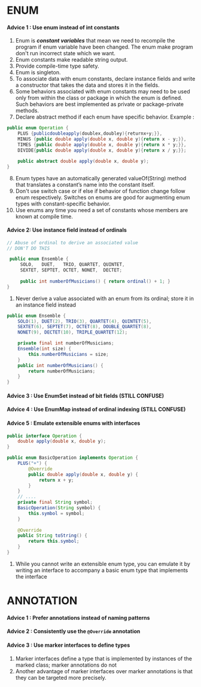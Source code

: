 # ENUM
#### Advice 1 : Use enum instead of int constants
1. Enum is _**constant variables**_ that mean we need to recompile the program if enum variable have been changed. The enum make program don't run incorrect state which we want.
2. Enum constants make readable string output.
3. Provide compile-time type safety.
4. Enum is singleton.
5. To associate data with enum constants, declare instance fields and write a constructor that takes the data and stores it in the fields.
6. Some behaviors associated with enum constants may need to be used only from within the class or package in which the enum is defined. Such behaviors are best implemented as private or package-private methods.
7. Declare abstract method if each enum have specific behavior.
Example :
```java
public enum Operation {  
	PLUS {publicdoubleapply(doublex,doubley){returnx+y;}}, 
	MINUS {public double apply(double x, double y){return x - y;}}, 
	TIMES {public double apply(double x, double y){return x * y;}}, 
	DIVIDE{public double apply(double x, double y){return x / y;}};

	public abstract double apply(double x, double y);
}
```

8. Enum types have an automatically generated valueOf(String) method that translates a constant’s name into the constant itself.
9. Don't use switch case or if else if behavior of function change follow enum respectively. Switches on enums are good for augmenting enum types with constant-specific behavior.
10. Use enums any time you need a set of constants whose members are known at compile time. 

#### Advice 2: Use instance field instead of ordinals
```java
// Abuse of ordinal to derive an associated value 
// DON'T DO THIS

 public enum Ensemble {
	 SOLO,   DUET,   TRIO, QUARTET, QUINTET,
     SEXTET, SEPTET, OCTET, NONET,  DECTET; 
     
	 public int numberOfMusicians() { return ordinal() + 1; }
}
```
1. Never derive a value associated with an enum from its ordinal; store it in an instance field instead
```java
public enum Ensemble {
	SOLO(1), DUET(2), TRIO(3), QUARTET(4), QUINTET(5),
    SEXTET(6), SEPTET(7), OCTET(8), DOUBLE_QUARTET(8),
    NONET(9), DECTET(10), TRIPLE_QUARTET(12); 

	private final int numberOfMusicians;  
	Ensemble(int size) { 
		this.numberOfMusicians = size; 
	} 
	public int numberOfMusicians() { 
		return numberOfMusicians; 
	}
}
```

#### Advice 3 : Use EnumSet instead of bit fields (STILL CONFUSE)
#### Advice 4 : Use EnumMap instead of ordinal indexing  (STILL CONFUSE)
#### Advice 5 : Emulate extensible enums with interfaces
```java
public interface Operation {
	double apply(double x, double y);
}

public enum BasicOperation implements Operation {
	PLUS("+") {
		@Override
		public double apply(double x, double y) {
			return x + y;
		}
	}
	// ....
	private final String symbol;
	BasicOperation(String symbol) {
		this.symbol = symbol;
	}
	
	@Override
	public String toString() {
		return this.symbol;
	}
}
```
1. While you cannot write an extensible enum type, you can emulate it by writing an interface to accompany a basic enum type that implements the interface

# ANNOTATION

#### Advice 1 : Prefer annotations instead of naming patterns
#### Advice 2 : Consistently use the `@Override` annotation
#### Advice 3 : Use marker interfaces to define types
1. Marker interfaces define a type that is implemented by instances of the marked class; marker annotations do not
2. Another advantage of marker interfaces over marker annotations is that they can be targeted more precisely.
<!--stackedit_data:
eyJoaXN0b3J5IjpbMTU5NjcxMzAyOSwtMTc0OTQyMjExNiwtMT
A2NTYwMjM1MiwtMzAzNzA5NDYwLC0xMzE5NjUwMjU0LDIxMjky
MjM2MjMsLTEyODczNTg2NDksMTU1MzI2NDA5OCwtMjEzODQxMz
c4M119
-->